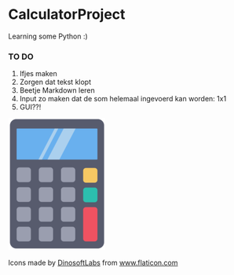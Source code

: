 # CalculatorProject
Learning some Python :) 
### TO DO
1. Ifjes maken
2. Zorgen dat tekst klopt
3. Beetje Markdown leren
4. Input zo maken dat de som helemaal ingevoerd kan worden: 1x1
5. GUI??!

![alt text](https://github.com/ProAdmin007/CalculatorProject/blob/main/calculator.png "Calc.exe")


<div>Icons made by <a href="https://www.flaticon.com/authors/dinosoftlabs" title="DinosoftLabs">DinosoftLabs</a> from <a href="https://www.flaticon.com/" title="Flaticon">www.flaticon.com</a></div>